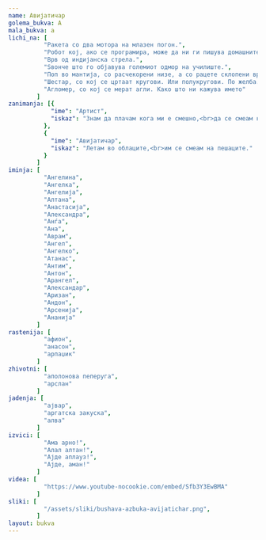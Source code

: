 ```yaml
---
name: Авијатичар
golema_bukva: А
mala_bukva: а
lichi_na: [
          "Ракета со два мотора на млазен погон.",
          "Робот кој, ако се програмира, може да ни ги пишува домашните задачи.",
          "Врв од индијанска стрела.",
          "Ѕвонче што го објавува големиот одмор на училиште.",
          "Поп во мантија, со расчекорени низе, а со рацете склопени врз стомакот.",
          "Шестар, со кој се цртаат кругови. Или полукругови. По желба.",
          "Агломер, со кој се мерат агли. Како што ни кажува името"
        ]
zanimanja: [{
            "ime": "Артист",
            "iskaz": "Знам да плачам кога ми е смешно,<br>да се смеам кога ми е тешко."
          },
          {
            "ime": "Авијатичар",
            "iskaz": "Летам во облаците,<br>им се смеам на пешаците."
          }
        ]
iminja: [
          "Ангелина",
          "Ангелка",
          "Ангелија",
          "Алтана",
          "Анастасија",
          "Александра",
          "Анѓа",
          "Ана",
          "Аврам",
          "Ангел",
          "Ангелко",
          "Атанас",
          "Антим",
          "Антон",
          "Арангел",
          "Александар",
          "Аризан",
          "Андон",
          "Арсенија",
          "Ананија"
        ]
rastenija: [
          "афион",
          "анасон",
          "арпаџик"
        ]
zhivotni: [
          "аполонова пеперуга",
          "арслан"
        ]
jadenja: [
          "ајвар",
          "аргатска закуска",
          "алва"
        ]
izvici: [
          "Ама арно!",
          "Алал алтан!",
          "Ајде аплауз!",
          "Ајде, аман!"
        ]
videa: [
          "https://www.youtube-nocookie.com/embed/Sfb3Y3EwBMA"
        ]
sliki: [
          "/assets/sliki/bushava-azbuka-avijatichar.png",
        ]
layout: bukva
---
```

